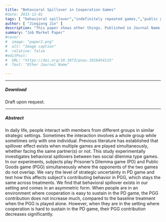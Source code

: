 ```yaml
---
title: "Behavioral Spillover in Cooperation Games"
#date: 2015-12-01
tags: [ "behavioral spillover","indefinitely repeated games,","public goods game" ]
author: [ "Jieqiong Jin" ]
description: "This paper shows other things. Published in Journal Name, 2015."
summary: "Job Market Paper"
#cover:
#  image: "paper2.png"
#  alt: "Image caption"
#  relative: false
#editPost:
#  URL: "https://doi.org/10.1073/pnas.1816454115"
#  Text: "Other Journal Name"

---
```


---

[//]: # ()

##### Download

Draft upon request.

[//]: # ()

[//]: # (+ [Paper]&#40;paper2.pdf&#41;)

[//]: # (+ [Online appendix]&#40;appendix2.pdf&#41;)

[//]: # (+ [Code and data]&#40;https://github.com/pmichaillat/unemployment-gap&#41;)

[//]: # ()
---

##### Abstract

In daily life, people interact with members from different groups in similar strategic settings. Sometimes the
interaction involves a whole group while sometimes only with one individual. Previous literature has established that
spillover effect exists when multiple games are played simultaneously, whether facing the same partner(s) or not. This
study experimentally investigates behavioral spillovers between two social dilemma type games. In our experiments,
subjects play Prisoner’s Dilemma game (PD) and Public Goods game (PGG) simultaneously where the opponents of the two
games do not overlap. We vary the level of strategic uncertainty in PD game and test how this affects subject's
contributing behavior in PGG, which stays the same across treatments. We find that behavioral spillover exists in our
setting and comes in an asymmetric form. When people are in an environment where cooperation is easy to sustain in the
PD game, the PGG contribution does not increase much, compared to the baseline treatment when the PGG is played alone.
However, when they are in the setting where cooperation is hard to sustain in the PD game, their PGG contribution
decreases significantly.

[//]: # (---)

[//]: # (##### Figure X: Figure caption)

[//]: # ()

[//]: # (![]&#40;paper2.png&#41;)

[//]: # ()

[//]: # (---)

[//]: # (##### Citation)

[//]: # ()

[//]: # (Author 1 and Author 2. Year. "Title." *Journal* Volume &#40;Issue&#41;: First page–Last page. https://doi.org/paper_doi.)

[//]: # ()

[//]: # (```BibTeX)

[//]: # (@article{AAYY,)

[//]: # (author = {Author 1 and Author 2},)

[//]: # (doi = {paper_doi},)

[//]: # (journal = {Journal},)

[//]: # (number = {Issue},)

[//]: # (pages = {XXX--YYY},)

[//]: # (title ={Title},)

[//]: # (volume = {Volume},)

[//]: # (year = {Year}})

[//]: # (```)

[//]: # (---)

[//]: # ()

[//]: # (##### Related material)

[//]: # ()

[//]: # (+ [Presentation slides]&#40;presentation2.pdf&#41;)

